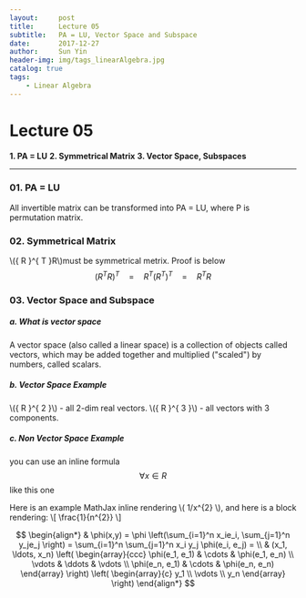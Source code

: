 ```yaml
---
layout:     post
title:      Lecture 05
subtitle:   PA = LU, Vector Space and Subspace
date:       2017-12-27
author:     Sun Yin
header-img: img/tags_linearAlgebra.jpg
catalog: true
tags:
    - Linear Algebra
---
```


# Lecture 05
**1. PA = LU**
**2. Symmetrical Matrix**
**3. Vector Space, Subspaces**

---
### 01. PA = LU
All invertible matrix can be transformed into PA = LU, where P is permutation matrix.

### 02. Symmetrical Matrix
\\({ R }^{ T }R\\)must be symmetrical metrix. Proof is below
$$
{ ({ R }^{ T }R) }^{ T }\quad =\quad { R }^{ T }{ ({ R }^{ T }) }^{ T }\quad =\quad { R }^{ T }R
$$
### 03. Vector Space and Subspace
##### a. What is vector space
A vector space (also called a linear space) is a collection of objects called vectors, which may be added together and multiplied ("scaled") by numbers, called scalars. 
##### b. Vector Space Example
\\({ R }^{ 2 }\\) - all 2-dim real vectors.
\\({ R }^{ 3 }\\) - all vectors with 3 components.
  
##### c. Non Vector Space Example
you can use an inline formula $$\forall x \in R$$ like this one  

Here is an example MathJax inline rendering \\( 1/x^{2} \\), and here is a block rendering: 
\\[ \frac{1}{n^{2}} \\]

$$
\begin{align*}
  & \phi(x,y) = \phi \left(\sum_{i=1}^n x_ie_i, \sum_{j=1}^n y_je_j \right)
  = \sum_{i=1}^n \sum_{j=1}^n x_i y_j \phi(e_i, e_j) = \\
  & (x_1, \ldots, x_n) \left( \begin{array}{ccc}
      \phi(e_1, e_1) & \cdots & \phi(e_1, e_n) \\
      \vdots & \ddots & \vdots \\
      \phi(e_n, e_1) & \cdots & \phi(e_n, e_n)
    \end{array} \right)
  \left( \begin{array}{c}
      y_1 \\
      \vdots \\
      y_n
    \end{array} \right)
\end{align*}
$$